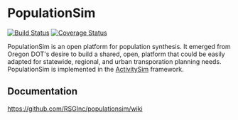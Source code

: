 PopulationSim
=============

[![Build Status](https://travis-ci.org/RSGInc/populationsim.svg?branch=master)](https://travis-ci.org/RSGInc/populationsim) [![Coverage Status](https://coveralls.io/repos/RSGInc/populationsim/badge.png?branch=master)](https://coveralls.io/r/RSGInc/populationsim?branch=master)


PopulationSim is an open platform for population synthesis.  It emerged
from Oregon DOT's desire to build a shared, open, platform that could be 
easily adapted for statewide, regional, and urban transporation planning 
needs.  PopulationSim is implemented in the 
[ActivitySim](https://github.com/UDST/activitysim) framework. 

## Documentation

https://github.com/RSGInc/populationsim/wiki
